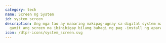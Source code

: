 ```yaml
---
category: tech
name: Screen ng System
id: system_screen
description: Ang mga tao ay maaaring makipag-ugnay sa digital system na ito
  gamit ang screen na ibinibigay bilang bahagi ng pag -install ng aparato.
icon: /dtpr-icons/system_screen.svg
---
```

